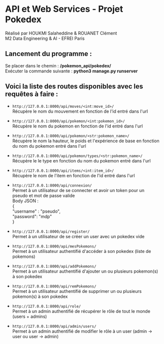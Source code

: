 #              API et Web Services   -   Projet Pokedex  
  

Réalisé par HOUKMI Salaheddine & ROUANET Clément  
M2 Data Engineering & AI  -  EFREI Paris


## Lancement du programme :
 Se placer dans le chemin : **/pokemon_api/pokedex/**  
 Exécuter la commande suivante : **python3 manage.py runserver**


## Voici la liste des routes disponibles avec les requêtes à faire :

- ```http://127.0.0.1:8000/api/moves/<int:move_id>/```  
Récupère le nom du mouvement en fonction de l'id entré dans l'url  


- ```http://127.0.0.1:8000/api/pokemon/<int:pokemon_id>/```  
Récupère le nom du pokemon en fonction de l'id entré dans l'url  


- ```http://127.0.0.1:8000/api/pokemon/<str:pokemon_name>/```  
Récupère le nom la hauteur, le poids et l'expérience de base en fonction du nom du pokemon entré dans l'url  


- ```http://127.0.0.1:8000/api/pokemon/types/<str:pokemon_name>/```  
Récupère le le type en fonction du nom du pokemon entré dans l'url  


- ```http://127.0.0.1:8000/api/items/<int:item_id>/```  
Récupère le nom de l'item en fonction de l'id entré dans l'url  


- ```http://127.0.0.1:8000/api/connexion/```  
Permet à un utilisateur de se connecter et avoir un token pour un pseudo et mot de passe valide  
Body JSON :  
{  
  "username" : "pseudo",  
  "password": "mdp"  
}  


- ```http://127.0.0.1:8000/api/register/```  
Permet à un utilisateur de se créer un user avec un pokedex vide  


- ```http://127.0.0.1:8000/api/mesPokemons/```  
Permet à un utilisateur authentifié d'accéder à son pokedex (liste de pokemons)  


- ```http://127.0.0.1:8000/api/addPokemons/```  
Permet à un utilisateur authentifié d'ajouter un ou plusieurs pokemon(s) à son pokedex  


- ```http://127.0.0.1:8000/api/remPokemons/```  
Permet à un utilisateur authentifié de supprimer un ou plusieurs pokemon(s) à son pokedex  


- ```http://127.0.0.1:8000/api/role/```  
Permet à un admin authentifié de récupérer le rôle de tout le monde (users + admins)  


- ```http://127.0.0.1:8000/api/admin/users/```  
Permet à un admin authentifié de modifier le rôle à un user (admin -> user  ou  user -> admin)  

